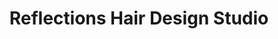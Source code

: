 ---
title: "Reflections Hair Design Studio"
url: /hanover/reflections-hair-design-studio/
shop: hairdresser
---